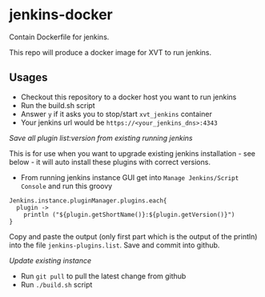 # jenkins-docker


Contain Dockerfile for jenkins.

This repo will produce a docker image for XVT to run jenkins.

Usages
------

- Checkout this repository to a docker host you want to run jenkins
- Run the build.sh script
- Answer `y` if it asks you to stop/start `xvt_jenkins` container
- Your jenkins url would be `https://<your_jenkins_dns>:4343`

*Save all plugin list:version from existing running jenkins*

This is for use when you want to upgrade existing jenkins installation - see below - it will
auto install these plugins with correct versions.

- From running jenkins instance GUI get into `Manage Jenkins/Script Console` and run this groovy

```
Jenkins.instance.pluginManager.plugins.each{
  plugin ->
    println ("${plugin.getShortName()}:${plugin.getVersion()}")
}
```

Copy and paste the output (only first part which is the output of the println)
into the file `jenkins-plugins.list`. Save and commit into github.

*Update existing instance*

- Run `git pull` to pull the latest change from github
- Run `./build.sh` script
